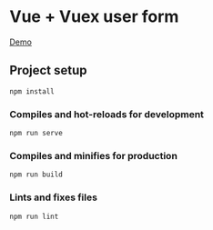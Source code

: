 # Vue + Vuex user form

[Demo](http://amir73911.github.io/vue-user-form/dist/index.html)

## Project setup

```
npm install
```

### Compiles and hot-reloads for development

```
npm run serve
```

### Compiles and minifies for production

```
npm run build
```

### Lints and fixes files

```
npm run lint
```
